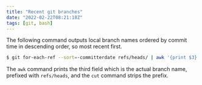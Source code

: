 ```yaml
---
title: "Recent git branches"
date: "2022-02-22T08:21:18Z"
tags: [git, bash]
---
```

The following command outputs local branch names ordered by commit time in descending order, so most recent first.

```bash
$ git for-each-ref --sort=-committerdate refs/heads/ | awk '{print $3}' | cut -c 12-
```

The `awk` command prints the third field which is the actual branch name, prefixed with `refs/heads`, and the `cut` command strips the prefix.

